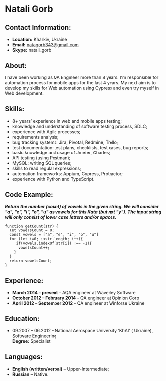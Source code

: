 # **Natali Gorb**
## **Contact Information:**
* **Location:** Kharkiv, Ukraine
* **Email:** natagorb343@gmail.com
* **Skype:** natali_gorb
## **About:**
I have been working as QA Engineer more than 8 years. I'm responsible for automation process for mobile apps for the last 4 years. My next aim is to develop my skills for Web automation using Cypress and even try myself in Web development.
## **Skills:**
* 8+ years’ experience in web and mobile apps testing;
*  knowledge and understanding of software testing process, SDLC;
*  experience with Agile processes;
*  requirements analysis;
*  bug tracking systems: Jira, Pivotal, Redmine, Trello;
*  test documentation: test plans, checklists, test­ cases, bug reports;
*  basic knowledge and usage of Jmeter, Charles;
*  API testing (using Postman);
*  MySQL: writing SQL queries;
*  skills to read regular expressions;
*  automation frameworks: Appium, Cypress, Protractor;
*  experience with Python and TypeScript.
## **Code Example:**
**_Return the number (count) of vowels in the given string.
We will consider "a", "e", "i", "o", "u" as vowels for this Kata (but not "y"). The input string will only consist of lower case letters and/or spaces._**
```
function getCount(str) {
  let vowelsCount = 0;
  const vowels = ["a", "e", "i", "o", "u"]  
  for (let i=0; i<str.length; i++){
     if(vowels.indexOf(str[i]) !== -1){
      vowelsCount++;
    }   
  }    
  return vowelsCount;
}
```
## **Experience:**
* **March 2014 – present** - AQA engineer at Waverley Software
* **October 2012 – February 2014** - QA engineer at Opinion Corp
* **April 2012 – September 2012** - QA engineer at Winforse Ukraine
## **Education:**
* 09.2007 – 06.2012 - National Aerospace University ‘KhAI’ ( Ukraine), Software Engineering  
**Degree:** Specialist
## **Languages:**
* **English (written/verbal)** – Upper-Intermediate;
* **Russian** – Native.



